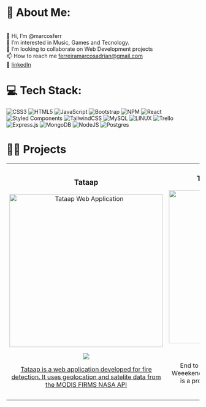 # 💫 About Me:
<br>    👋 Hi, I’m @marcosferr<br>    👀 I’m interested in Music, Games and Tecnology.<br>  💞️ I’m looking to collaborate on Web Development projects<br>    📫 How to reach me ferreiramarcosadrian@gmail.com<br> 📑 <a href="https://www.linkedin.com/in/marcos-adrian-ferreira/"> linkedIn </a> <br>

# 💻 Tech Stack:
![CSS3](https://img.shields.io/badge/css3-%231572B6.svg?style=for-the-badge&logo=css3&logoColor=white) ![HTML5](https://img.shields.io/badge/html5-%23E34F26.svg?style=for-the-badge&logo=html5&logoColor=white) ![JavaScript](https://img.shields.io/badge/javascript-%23323330.svg?style=for-the-badge&logo=javascript&logoColor=%23F7DF1E) ![Bootstrap](https://img.shields.io/badge/bootstrap-%23563D7C.svg?style=for-the-badge&logo=bootstrap&logoColor=white) ![NPM](https://img.shields.io/badge/NPM-%23000000.svg?style=for-the-badge&logo=npm&logoColor=white) ![React](https://img.shields.io/badge/react-%2320232a.svg?style=for-the-badge&logo=react&logoColor=%2361DAFB) ![Styled Components](https://img.shields.io/badge/styled--components-DB7093?style=for-the-badge&logo=styled-components&logoColor=white) ![TailwindCSS](https://img.shields.io/badge/tailwindcss-%2338B2AC.svg?style=for-the-badge&logo=tailwind-css&logoColor=white) ![MySQL](https://img.shields.io/badge/mysql-%2300f.svg?style=for-the-badge&logo=mysql&logoColor=white) ![LINUX](https://img.shields.io/badge/Linux-FCC624?style=for-the-badge&logo=linux&logoColor=black) ![Trello](https://img.shields.io/badge/Trello-%23026AA7.svg?style=for-the-badge&logo=Trello&logoColor=white) ![Express.js](https://img.shields.io/badge/express.js-%23404d59.svg?style=for-the-badge&logo=express&logoColor=%2361DAFB) ![MongoDB](https://img.shields.io/badge/MongoDB-%234ea94b.svg?style=for-the-badge&logo=mongodb&logoColor=white) ![NodeJS](https://img.shields.io/badge/node.js-6DA55F?style=for-the-badge&logo=node.js&logoColor=white) ![Postgres](https://img.shields.io/badge/postgres-%23316192.svg?style=for-the-badge&logo=postgresql&logoColor=white)

# 🧑‍💻 Projects

<table>
<tr>
<td width="50%">
<h3 align="center">Tataap</h3>
<div align="center">
<a href="https://github.com/marcosferr/Forest-Flame-App" target="_blank"><img src="https://i.imgur.com/8LFWQcL.png" width="400" alt="Tataap Web Application"></a>
<p>
<a href="https://github.com/marcosferr/Forest-Flame-App" target="_blank">
<img src="https://img.shields.io/badge/CÓDIGO-ff9?style=for-the-badge&logo=github&logoColor=black">

</p>
<p>Tataap is a web application developed for fire detection. It uses geolocation and satelite data from the MODIS FIRMS NASA API</p>
</div>
                                                                                      
</td>       

<td width="50%">
<h3 align="center">Techstars Startup Weekend</h3>
<div align="center">
<a href="https://startupweekendencarnacion.com/" target="_blank"><img src="https://i.imgur.com/tmlNRS2.png" width="400" alt="Techstars Startup weekend"></a>
<p>
<a href="https://startupweekendencarnacion.com/" target="_blank">
<img src="https://img.shields.io/badge/see_it-live-green">
</a>
</p>
<p>End to End development of Techstars Startup Weeekend Agro Food Itapúa 2023 Landing Page. It is a project that uses WooCommerce and has payments integration.</p>
</div>
                                                                                      
</td>  
</table>                                                                                 
</div>
<br>




<!-- Proudly created with GPRM ( https://gprm.itsvg.in ) -->
